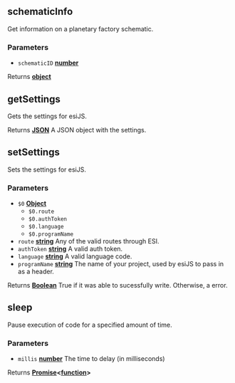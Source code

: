 <!-- Generated by documentation.js. Update this documentation by updating the source code. -->

## schematicInfo

Get information on a planetary factory schematic.

### Parameters

-   `schematicID` **[number][1]** 

Returns **[object][2]** 

## getSettings

Gets the settings for esiJS.

Returns **[JSON][3]** A JSON object with the settings.

## setSettings

Sets the settings for esiJS.

### Parameters

-   `$0` **[Object][2]** 
    -   `$0.route`  
    -   `$0.authToken`  
    -   `$0.language`  
    -   `$0.programName`  
-   `route` **[string][4]** Any of the valid routes through ESI.
-   `authToken` **[string][4]** A valid auth token.
-   `language` **[string][4]** A valid language code.
-   `programName` **[string][4]** The name of your project, used by esiJS to pass in as a header.

Returns **[Boolean][5]** True if it was able to sucessfully write. Otherwise, a error.

## sleep

Pause execution of code for a specified amount of time.

### Parameters

-   `millis` **[number][1]** The time to delay (in milliseconds)

Returns **[Promise][6]&lt;[function][7]>** 

[1]: https://developer.mozilla.org/docs/Web/JavaScript/Reference/Global_Objects/Number

[2]: https://developer.mozilla.org/docs/Web/JavaScript/Reference/Global_Objects/Object

[3]: https://developer.mozilla.org/docs/Web/JavaScript/Reference/Global_Objects/JSON

[4]: https://developer.mozilla.org/docs/Web/JavaScript/Reference/Global_Objects/String

[5]: https://developer.mozilla.org/docs/Web/JavaScript/Reference/Global_Objects/Boolean

[6]: https://developer.mozilla.org/docs/Web/JavaScript/Reference/Global_Objects/Promise

[7]: https://developer.mozilla.org/docs/Web/JavaScript/Reference/Statements/function
